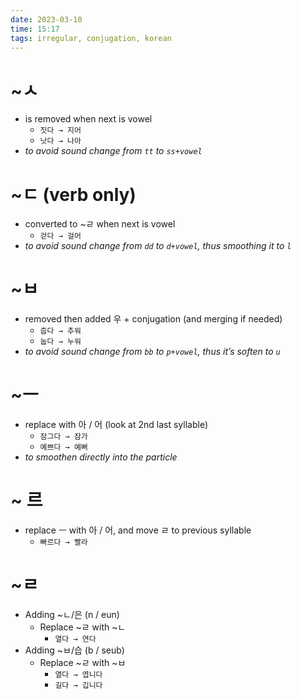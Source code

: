 ```yaml
---
date: 2023-03-10
time: 15:17
tags: irregular, conjugation, korean
---
```


# ~ㅅ

-   is removed when next is vowel
    -   `짓다 → 지어`
    -   `낫다 → 나아`
-   _to avoid sound change from `tt` to `ss+vowel`_

# ~ㄷ (verb only)

-   converted to ~ㄹ when next is vowel
    -   `걷다 → 걸어`
-   _to avoid sound change from `dd` to `d+vowel`, thus smoothing it to `l`_

# ~ㅂ

-   removed then added 우 + conjugation (and merging if needed)
    -   `춥다 → 추워`
    -   `눕다 → 누워`
-   _to avoid sound change from `bb` to `p+vowel`, thus it’s soften to `u`_

# ~ㅡ

-   replace with 아 / 어 (look at 2nd last syllable)
    -   `잠그다 → 잠가`
    -   `예쁘다 → 예뻐`
-   _to smoothen directly into the particle_

# ~ 르

-   replace ㅡ with 아 / 어, and move ㄹ to previous syllable
    -   `빠르다 → 빨라`

# ~ㄹ

-   Adding ~ㄴ/은 (n / eun)
    -   Replace ~ㄹ with ~ㄴ
        -   `열다 → 연다`
-   Adding ~ㅂ/습 (b / seub)
    -   Replace ~ㄹ with ~ㅂ
        -   `열다 → 엽니다`
        -   `길다 → 깁니다`
